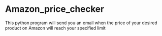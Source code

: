 # Amazon_price_checker
This python program will send you an email when the price of your desired product on Amazon will reach your specified limit
